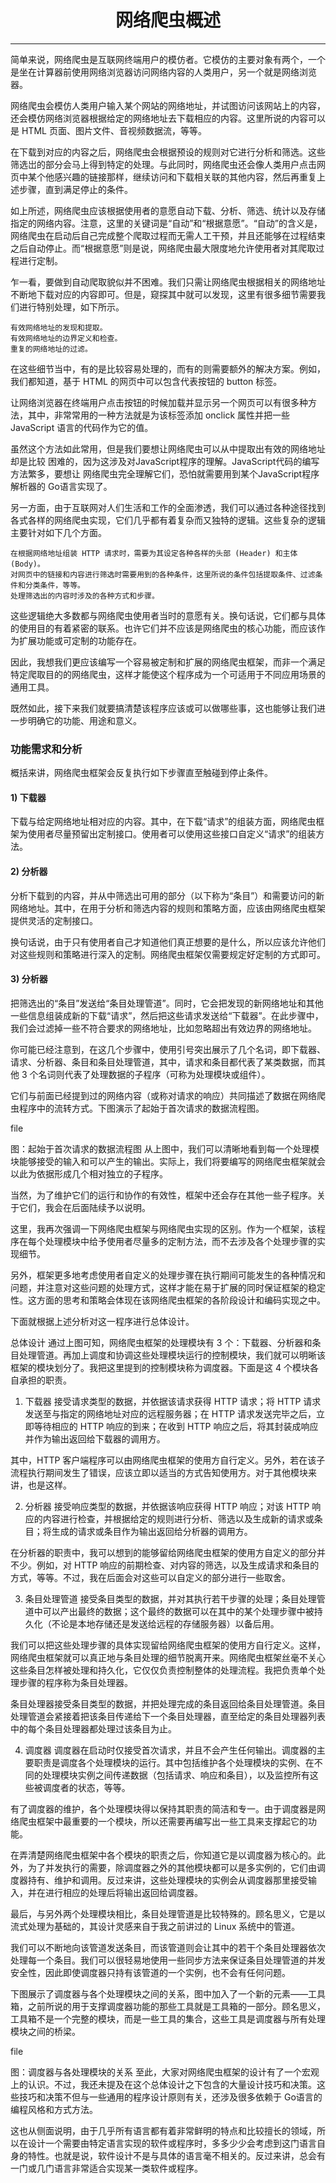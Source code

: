 <center><h1>网络爬虫概述</h1></center>

---

简单来说，网络爬虫是互联网终端用户的模仿者。它模仿的主要对象有两个，一个是坐在计算器前使用网络浏览器访问网络内容的人类用户，另一个就是网络浏览器。

网络爬虫会模仿人类用户输入某个网站的网络地址，并试图访问该网站上的内容，还会模仿网络浏览器根据给定的网络地址去下载相应的内容。这里所说的内容可以是 HTML 页面、图片文件、音视频数据流，等等。

在下载到对应的内容之后，网络爬虫会根据预设的规则对它进行分析和筛选。这些筛选岀的部分会马上得到特定的处理。与此同时，网络爬虫还会像人类用户点击网页中某个他感兴趣的链接那样，继续访问和下载相关联的其他内容，然后再重复上述步骤，直到满足停止的条件。

如上所述，网络爬虫应该根据使用者的意愿自动下载、分析、筛选、统计以及存储指定的网络内容。注意，这里的关键词是“自动”和“根据意愿”。“自动”的含义是，网络爬虫在启动后自己完成整个爬取过程而无需人工干预，并且还能够在过程结束之后自动停止。而“根据意愿”则是说，网络爬虫最大限度地允许使用者对其爬取过程进行定制。

乍一看，要做到自动爬取貌似并不困难。我们只需让网络爬虫根据相关的网络地址不断地下载对应的内容即可。但是，窥探其中就可以发现，这里有很多细节需要我们进行特别处理，如下所示。
```
有效网络地址的发现和提取。
有效网络地址的边界定义和检查。
重复的网络地址的过滤。
```
在这些细节当中，有的是比较容易处理的，而有的则需要额外的解决方案。例如，我们都知道，基于 HTML 的网页中可以包含代表按钮的 button 标签。

让网络浏览器在终端用户点击按钮的时候加载并显示另一个网页可以有很多种方法，其中，非常常用的一种方法就是为该标签添加 onclick 属性并把一些 JavaScript 语言的代码作为它的值。

虽然这个方法如此常用，但是我们要想让网络爬虫可以从中提取出有效的网络地址却是比较 困难的，因为这涉及对JavaScript程序的理解。JavaScript代码的编写方法繁多，要想让 网络爬虫完全理解它们，恐怕就需要用到某个JavaScript程序解析器的 Go语言实现了。

另一方面，由于互联网对人们生活和工作的全面渗透，我们可以通过各种途径找到各式各样的网络爬虫实现，它们几乎都有着复杂而又独特的逻辑。这些复杂的逻辑主要针对如下几个方面。
```
在根据网络地址组装 HTTP 请求时，需要为其设定各种各样的头部 (Header) 和主体 (Body)。
对网页中的链接和内容进行筛选时需要用到的各种条件，这里所说的条件包括提取条件、过滤条件和分类条件，等等。
处理筛选出的内容时涉及的各种方式和步骤。
```
这些逻辑绝大多数都与网络爬虫使用者当时的意愿有关。换句话说，它们都与具体的使用目的有着紧密的联系。也许它们并不应该是网络爬虫的核心功能，而应该作为扩展功能或可定制的功能存在。

因此，我想我们更应该编写一个容易被定制和扩展的网络爬虫框架，而非一个满足特定爬取目的的网络爬虫，这样才能使这个程序成为一个可适用于不同应用场景的通用工具。

既然如此，接下来我们就要搞清楚该程序应该或可以做哪些事，这也能够让我们进一步明确它的功能、用途和意义。

### 功能需求和分析
概括来讲，网络爬虫框架会反复执行如下步骤直至触碰到停止条件。

#### 1) 下载器
下载与给定网络地址相对应的内容。其中，在下载“请求”的组装方面，网络爬虫框架为使用者尽量预留出定制接口。使用者可以使用这些接口自定义“请求”的组装方法。

#### 2) 分析器
分析下载到的内容，并从中筛选出可用的部分（以下称为“条目”）和需要访问的新网络地址。其中，在用于分析和筛选内容的规则和策略方面，应该由网络爬虫框架提供灵活的定制接口。

换句话说，由于只有使用者自己才知道他们真正想要的是什么，所以应该允许他们对这些规则和策略进行深入的定制。网络爬虫框架仅需要规定好定制的方式即可。

#### 3) 分析器
把筛选出的“条目”发送给“条目处理管道”。同时，它会把发现的新网络地址和其他一些信息组装成新的下载“请求”，然后把这些请求发送给“下载器”。在此步骤中，我们会过滤掉一些不符合要求的网络地址，比如忽略超出有效边界的网络地址。

你可能已经注意到，在这几个步骤中，使用引号突出展示了几个名词，即下载器、请求、分析器、条目和条目处理管道，其中，请求和条目都代表了某类数据，而其他 3 个名词则代表了处理数据的子程序（可称为处理模块或组件）。

它们与前面已经提到过的网络内容（或称对请求的响应）共同描述了数据在网络爬虫程序中的流转方式。下图演示了起始于首次请求的数据流程图。

file

图：起始于首次请求的数据流程图
从上图中，我们可以清晰地看到每一个处理模块能够接受的输入和可以产生的输出。实际上，我们将要编写的网络爬虫框架就会以此为依据形成几个相对独立的子程序。

当然，为了维护它们的运行和协作的有效性，框架中还会存在其他一些子程序。关于它们，我会在后面陆续予以说明。

这里，我再次强调一下网络爬虫框架与网络爬虫实现的区别。作为一个框架，该程序在每个处理模块中给予使用者尽量多的定制方法，而不去涉及各个处理步骤的实现细节。

另外，框架更多地考虑使用者自定义的处理步骤在执行期间可能发生的各种情况和问题，并注意对这些问题的处理方式，这样才能在易于扩展的同时保证框架的稳定性。这方面的思考和策略会体现在该网络爬虫框架的各阶段设计和编码实现之中。

下面就根据上述分析对这一程序进行总体设计。

总体设计
通过上图可知，网络爬虫框架的处理模块有 3 个：下载器、分析器和条目处理管道。再加上调度和协调这些处理模块运行的控制模块，我们就可以明晰该框架的模块划分了。我把这里提到的控制模块称为调度器。下面是这 4 个模块各自承担的职责。

1) 下载器
接受请求类型的数据，并依据该请求获得 HTTP 请求；将 HTTP 请求发送至与指定的网络地址对应的远程服务器；在 HTTP 请求发送完毕之后，立即等待相应的 HTTP 响应的到来；在收到 HTTP 响应之后，将其封装成响应并作为输出返回给下载器的调用方。

其中，HTTP 客户端程序可以由网络爬虫框架的使用方自行定义。另外，若在该子流程执行期间发生了错误，应该立即以适当的方式告知使用方。对于其他模块来讲，也是这样。

2) 分析器
接受响应类型的数据，并依据该响应获得 HTTP 响应；对该 HTTP 响应的内容进行检查，并根据给定的规则进行分析、筛选以及生成新的请求或条目；将生成的请求或条目作为输出返回给分析器的调用方。

在分析器的职责中，我可以想到的能够留给网络爬虫框架的使用方自定义的部分并不少。例如，对 HTTP 响应的前期检查、对内容的筛选，以及生成请求和条目的方式，等等。不过，我在后面会对这些可以自定义的部分进行一些取舍。

3) 条目处理管道
接受条目类型的数据，并对其执行若干步骤的处理；条目处理管道中可以产出最终的数据；这个最终的数据可以在其中的某个处理步骤中被持久化（不论是本地存储还是发送给远程的存储服务器）以备后用。

我们可以把这些处理步骤的具体实现留给网络爬虫框架的使用方自行定义。这样，网络爬虫框架就可以真正地与条目处理的细节脱离开来。网络爬虫框架丝毫不关心这些条目怎样被处理和持久化，它仅仅负责控制整体的处理流程。我把负责单个处理步骤的程序称为条目处理器。

条目处理器接受条目类型的数据，并把处理完成的条目返回给条目处理管道。条目处理管道会紧接着把该条目传递给下一个条目处理器，直至给定的条目处理器列表中的每个条目处理器都处理过该条目为止。

4) 调度器
调度器在启动时仅接受首次请求，并且不会产生任何输出。调度器的主要职责是调度各个处理模块的运行。其中包括维护各个处理模块的实例、在不同的处理模块实例之间传递数据（包括请求、响应和条目），以及监控所有这些被调度者的状态，等等。

有了调度器的维护，各个处理模块得以保持其职责的简洁和专一。由于调度器是网络爬虫框架中最重要的一个模块，所以还需要再编写出一些工具来支撑起它的功能。

在弄清楚网络爬虫框架中各个模块的职责之后，你知道它是以调度器为核心的。此外，为了并发执行的需要，除调度器之外的其他模块都可以是多实例的，它们由调度器持有、维护和调用。反过来讲，这些处理模块的实例会从调度器那里接受输入，并在进行相应的处理后将输出返回给调度器。

最后，与另外两个处理模块相比，条目处理管道是比较特殊的。顾名思义，它是以流式处理为基础的，其设计灵感来自于我之前讲过的 Linux 系统中的管道。

我们可以不断地向该管道发送条目，而该管道则会让其中的若干个条目处理器依次处理每一个条目。我们可以很轻易地使用一些同步方法来保证条目处理管道的并发安全性，因此即使调度器只持有该管道的一个实例，也不会有任何问题。

下图展示了调度器与各个处理模块之间的关系，图中加入了一个新的元素——工具箱，之前所说的用于支撑调度器功能的那些工具就是工具箱的一部分。顾名思义，工具箱不是一个完整的模块，而是一些工具的集合，这些工具是调度器与所有处理模块之间的桥梁。

file

图：调度器与各处理模块的关系
至此，大家对网络爬虫框架的设计有了一个宏观上的认识。不过，我还未提及在这个总体设计之下包含的大量设计技巧和决策。这些技巧和决策不但与一些通用的程序设计原则有关，还涉及很多依赖于 Go语言的编程风格和方式方法。

这也从侧面说明，由于几乎所有语言都有着非常鲜明的特点和比较擅长的领域，所以在设计一个需要由特定语言实现的软件或程序时，多多少少会考虑到这门语言自身的特性。也就是说，软件设计不是与具体的语言毫不相关的。反过来讲，总会有一门或几门语言非常适合实现某一类软件或程序。


